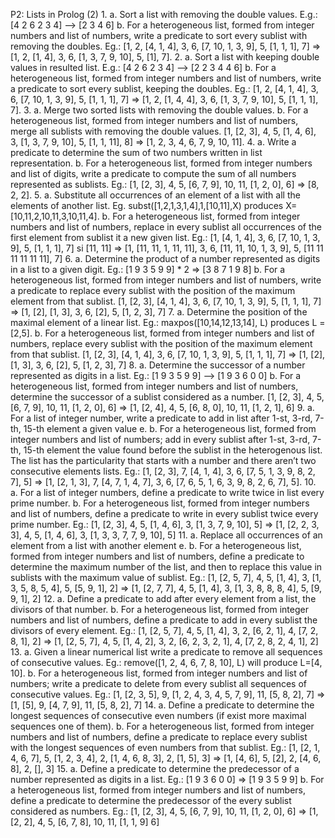P2: Lists in Prolog (2)
1.
a. Sort a list with removing the double values. E.g.: [4 2 6 2 3 4] --> [2 3 4 6]
b. For a heterogeneous list, formed from integer numbers and list of numbers, write a predicate to sort every sublist with removing the doubles.
Eg.: [1, 2, [4, 1, 4], 3, 6, [7, 10, 1, 3, 9], 5, [1, 1, 1], 7] =>
[1, 2, [1, 4], 3, 6, [1, 3, 7, 9, 10], 5, [1], 7].
2.
a. Sort a list with keeping double values in resulted list. E.g.: [4 2 6 2 3 4] --> [2 2 3 4 4 6]
b. For a heterogeneous list, formed from integer numbers and list of numbers, write a predicate to sort every sublist, keeping the doubles.
Eg.: [1, 2, [4, 1, 4], 3, 6, [7, 10, 1, 3, 9], 5, [1, 1, 1], 7] =>
[1, 2, [1, 4, 4], 3, 6, [1, 3, 7, 9, 10], 5, [1, 1, 1], 7].
3.
a. Merge two sorted lists with removing the double values.
b. For a heterogeneous list, formed from integer numbers and list of numbers, merge all sublists with removing the double values.
[1, [2, 3], 4, 5, [1, 4, 6], 3, [1, 3, 7, 9, 10], 5, [1, 1, 11], 8] =>
[1, 2, 3, 4, 6, 7, 9, 10, 11].
4.
a. Write a predicate to determine the sum of two numbers written in list representation.
b. For a heterogeneous list, formed from integer numbers and list of digits, write a predicate to compute the sum of all numbers represented as sublists.
Eg.: [1, [2, 3], 4, 5, [6, 7, 9], 10, 11, [1, 2, 0], 6] => [8, 2, 2].
5.
a. Substitute all occurrences of an element of a list with all the elements of another list.
Eg. subst([1,2,1,3,1,4],1,[10,11],X) produces X=[10,11,2,10,11,3,10,11,4].
b. For a heterogeneous list, formed from integer numbers and list of numbers, replace in every sublist all occurrences of the first element from sublist it a new given list.
Eg.: [1, [4, 1, 4], 3, 6, [7, 10, 1, 3, 9], 5, [1, 1, 1], 7] si [11, 11] =>
[1, [11, 11, 1, 11, 11], 3, 6, [11, 11, 10, 1, 3, 9], 5, [11 11 11 11 11 11], 7]
6.
a. Determine the product of a number represented as digits in a list to a given digit.
Eg.: [1 9 3 5 9 9] * 2 => [3 8 7 1 9 8]
b. For a heterogeneous list, formed from integer numbers and list of numbers, write a predicate to replace every sublist with the position of the maximum element from that sublist.
[1, [2, 3], [4, 1, 4], 3, 6, [7, 10, 1, 3, 9], 5, [1, 1, 1], 7] =>
[1, [2], [1, 3], 3, 6, [2], 5, [1, 2, 3], 7]
7.
a. Determine the position of the maximal element of a linear list.
Eg.: maxpos([10,14,12,13,14], L) produces L = [2,5].
b. For a heterogeneous list, formed from integer numbers and list of numbers, replace every sublist with the position of the maximum element from that sublist.
[1, [2, 3], [4, 1, 4], 3, 6, [7, 10, 1, 3, 9], 5, [1, 1, 1], 7] =>
[1, [2], [1, 3], 3, 6, [2], 5, [1, 2, 3], 7]
8.
a. Determine the successor of a number represented as digits in a list.
Eg.: [1 9 3 5 9 9] --> [1 9 3 6 0 0]
b. For a heterogeneous list, formed from integer numbers and list of numbers, determine the successor of a sublist considered as a number.
[1, [2, 3], 4, 5, [6, 7, 9], 10, 11, [1, 2, 0], 6] =>
[1, [2, 4], 4, 5, [6, 8, 0], 10, 11, [1, 2, 1], 6]
9.
a. For a list of integer number, write a predicate to add in list after 1-st, 3-rd, 7-th, 15-th element a given value e.
b. For a heterogeneous list, formed from integer numbers and list of numbers; add in every sublist after 1-st, 3-rd, 7-th, 15-th element the value found before the sublist in the heterogenous list. The list has the particularity that starts with a number and there aren’t two consecutive elements lists.
Eg.: [1, [2, 3], 7, [4, 1, 4], 3, 6, [7, 5, 1, 3, 9, 8, 2, 7], 5] =>
[1, [2, 1, 3], 7, [4, 7, 1, 4, 7], 3, 6, [7, 6, 5, 1, 6, 3, 9, 8, 2, 6, 7], 5].
10.
a. For a list of integer numbers, define a predicate to write twice in list every prime number.
b. For a heterogeneous list, formed from integer numbers and list of numbers, define a predicate to write in every sublist twice every prime number.
Eg.: [1, [2, 3], 4, 5, [1, 4, 6], 3, [1, 3, 7, 9, 10], 5] =>
[1, [2, 2, 3, 3], 4, 5, [1, 4, 6], 3, [1, 3, 3, 7, 7, 9, 10], 5]
11.
a. Replace all occurrences of an element from a list with another element e.
b. For a heterogeneous list, formed from integer numbers and list of numbers, define a predicate to determine the maximum number of the list, and then to replace this value in sublists with the maximum value of sublist.
Eg.: [1, [2, 5, 7], 4, 5, [1, 4], 3, [1, 3, 5, 8, 5, 4], 5, [5, 9, 1], 2] =>
[1, [2, 7, 7], 4, 5, [1, 4], 3, [1, 3, 8, 8, 8, 4], 5, [9, 9, 1], 2]
12.
a. Define a predicate to add after every element from a list, the divisors of that number.
b. For a heterogeneous list, formed from integer numbers and list of numbers, define a predicate to add in every sublist the divisors of every element.
Eg.: [1, [2, 5, 7], 4, 5, [1, 4], 3, 2, [6, 2, 1], 4, [7, 2, 8, 1], 2] =>
[1, [2, 5, 7], 4, 5, [1, 4, 2], 3, 2, [6, 2, 3, 2, 1], 4, [7, 2, 8, 2, 4, 1], 2]
13.
a. Given a linear numerical list write a predicate to remove all sequences of consecutive values.
Eg.: remove([1, 2, 4, 6, 7, 8, 10], L) will produce L=[4, 10].
b. For a heterogeneous list, formed from integer numbers and list of numbers; write a predicate to delete from every sublist all sequences of consecutive values.
Eg.: [1, [2, 3, 5], 9, [1, 2, 4, 3, 4, 5, 7, 9], 11, [5, 8, 2], 7] =>
[1, [5], 9, [4, 7, 9], 11, [5, 8, 2], 7]
14.
a. Define a predicate to determine the longest sequences of consecutive even numbers (if exist more maximal sequences one of them).
b. For a heterogeneous list, formed from integer numbers and list of numbers, define a predicate to replace every sublist with the longest sequences of even numbers from that sublist.
Eg.: [1, [2, 1, 4, 6, 7], 5, [1, 2, 3, 4], 2, [1, 4, 6, 8, 3], 2, [1, 5], 3] =>
[1, [4, 6], 5, [2], 2, [4, 6, 8], 2, [], 3]
15.
a. Define a predicate to determine the predecessor of a number represented as digits in a list.
Eg.: [1 9 3 6 0 0] => [1 9 3 5 9 9]
b. For a heterogeneous list, formed from integer numbers and list of numbers, define a predicate to determine the predecessor of the every sublist considered as numbers.
Eg.: [1, [2, 3], 4, 5, [6, 7, 9], 10, 11, [1, 2, 0], 6] =>
[1, [2, 2], 4, 5, [6, 7, 8], 10, 11, [1, 1, 9] 6]

